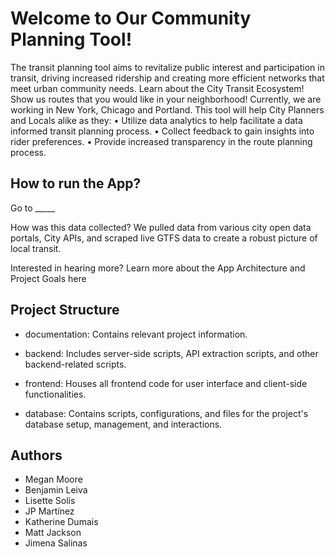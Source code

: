 # Welcome to Our Community Planning Tool! 
The transit planning tool aims to revitalize public interest and participation in transit, driving increased ridership and creating more efficient networks that meet urban community needs. Learn about the City Transit Ecosystem! Show us routes that you would like in your neighborhood! Currently, we are working in New York, Chicago and Portland.
This tool will help City Planners and Locals alike as they:
•	Utilize data analytics to help facilitate a data informed transit planning process.
•	Collect feedback to gain insights into rider preferences.
•	Provide increased transparency in the route planning process.

## How to run the App?

Go to _____

How was this data collected?
We pulled data from various city open data portals, City APIs, and scraped live GTFS data to create a robust picture of local transit. 

Interested in hearing more? Learn more about the App Architecture and Project Goals here


## Project Structure

- documentation: Contains relevant project information.

- backend: Includes server-side scripts, API extraction scripts, and other backend-related scripts.

- frontend: Houses all frontend code for user interface and client-side functionalities.

- database: Contains scripts, configurations, and files for the project's database setup, management, and interactions.

## Authors

- Megan Moore
- Benjamin Leiva
- Lisette Solís
- JP Martínez
- Katherine Dumais
- Matt Jackson
- Jimena Salinas
